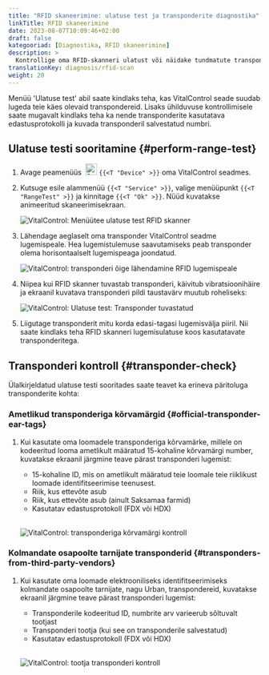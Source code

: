 ```yaml
---
title: "RFID skaneerimine: ulatuse test ja transponderite diagnostika"
linkTitle: RFID skaneerimine
date: 2023-08-07T10:09:46+02:00
draft: false
kategooriad: [Diagnostika, RFID skaneerimine]
description: >
  Kontrollige oma RFID-skanneri ulatust või näidake tundmatute transponderite lugemisprotokolli ja salvestatud numbreid.
translationKey: diagnosis/rfid-scan
weight: 20
---
```


Menüü 'Ulatuse test' abil saate kindlaks teha, kas VitalControl seade suudab lugeda teie käes olevaid transpondereid. Lisaks ühilduvuse kontrollimisele saate mugavalt kindlaks teha ka nende transponderite kasutatava edastusprotokolli ja kuvada transponderil salvestatud numbri.

## Ulatuse testi sooritamine {#perform-range-test}

1. Avage peamenüüs &nbsp;<img src="/icons/device.svg" width="23" align="bottom" alt="Seade" /> `{{<T "Device" >}}` oma VitalControl seadmes.

1. Kutsuge esile alammenüü `{{<T "Service" >}}`, valige menüüpunkt `{{<T "RangeTest" >}}` ja kinnitage `{{<T "Ok" >}}`. Nüüd kuvatakse animeeritud skaneerimisekraan.

    ![VitalControl: Menüütee ulatuse test RFID skanner](../images/rangetest.png "RFID skanneri ulatuse test")

1.  Lähendage aeglaselt oma transponder VitalControl seadme lugemispeale. Hea lugemistulemuse saavutamiseks peab transponder olema horisontaalselt lugemispeaga joondatud.

    ![VitalControl: transponderi õige lähendamine RFID lugemispeale](/images/diagnosis/transponderscan.svg "Õige transponderi skaneerimine")

1. Niipea kui RFID skanner tuvastab transponderi, käivitub vibratsioonihäire ja ekraanil kuvatava transponderi pildi taustavärv muutub roheliseks:

   ![VitalControl: Ulatuse test: Transponder tuvastatud](../images/transponder-detected.png "Transponder tuvastatud")

1. Liigutage transponderit mitu korda edasi-tagasi lugemisvälja piiril. Nii saate kindlaks teha RFID skanneri lugemisulatuse koos kasutatavate transponderitega.

## Transponderi kontroll {#transponder-check}

Ülalkirjeldatud ulatuse testi sooritades saate teavet ka erineva päritoluga transponderite kohta:

### Ametlikud transponderiga kõrvamärgid {#official-transponder-ear-tags}

1. Kui kasutate oma loomadele transponderiga kõrvamärke, millele on kodeeritud looma ametlikult määratud 15-kohaline kõrvamärgi number, kuvatakse ekraanil järgmine teave pärast transponderi lugemist:

    - 15-kohaline ID, mis on ametlikult määratud teie loomale teie riiklikust loomade identifitseerimise teenusest.
    - Riik, kus ettevõte asub
    - Riik, kus ettevõte asub (ainult Saksamaa farmid)
    - Kasutatav edastusprotokoll (FDX või HDX)
    <br>

    ![VitalControl: transponderiga kõrvamärgi kontroll](../images/transponder-official.png "Info ametlik transponderiga kõrvamärk")

### Kolmandate osapoolte tarnijate transponderid {#transponders-from-third-party-vendors}

1. Kui kasutate oma loomade elektrooniliseks identifitseerimiseks kolmandate osapoolte tarnijate, nagu Urban, transpondereid, kuvatakse ekraanil järgmine teave pärast transponderi lugemist:

    - Transponderile kodeeritud ID, numbrite arv varieerub sõltuvalt tootjast
    - Transponderi tootja (kui see on transponderile salvestatud)
    - Kasutatav edastusprotokoll (FDX või HDX)
    <br>

    ![VitalControl: tootja transponderi kontroll](../images/transponder-manufacturer.png "Info tootja transponder")

